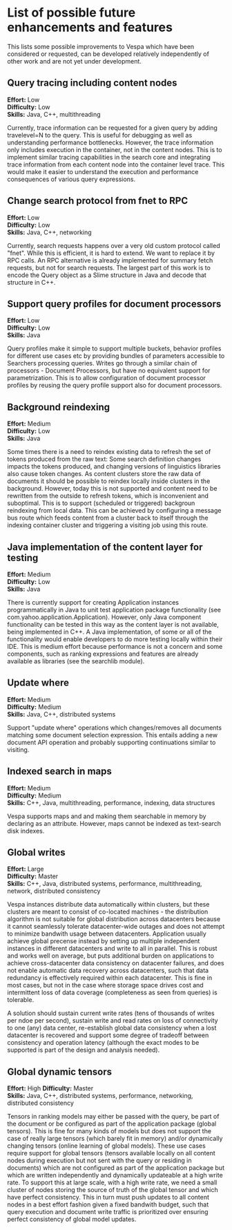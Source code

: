 <!-- Copyright 2017 Yahoo Holdings. Licensed under the terms of the Apache 2.0 license. See LICENSE in the project root. -->
# List of possible future enhancements and features

This lists some possible improvements to Vespa which have been considered or requested, can be developed relatively 
independently of other work and are not yet under development.

## Query tracing including content nodes

**Effort:** Low<br/>
**Difficulty:** Low<br/>
**Skills:** Java, C++, multithreading

Currently, trace information can be requested for a given query by adding travelevel=N to the query. This is useful for 
debugging as well as understanding performance bottlenecks. However, the trace information only includes execution in 
the container, not in the content nodes. This is to implement similar tracing capabilities in the search core and 
integrating trace information from each content node into the container level trace. This would make it easier to 
understand the execution and performance consequences of various query expressions.

## Change search protocol from fnet to RPC

**Effort:** Low<br/>
**Difficulty:** Low<br/>
**Skills:** Java, C++, networking

Currently, search requests happens over a very old custom protocol called "fnet". While this is efficient, it is hard to extend. 
We want to replace it by RPC calls. 
An RPC alternative is already implemented for summary fetch requests, but not for search requests.
The largest part of this work is to encode the Query object as a Slime structure in Java and decode that structure in C++.

## Support query profiles for document processors

**Effort:** Low<br/>
**Difficulty:** Low<br/>
**Skills:** Java

Query profiles make it simple to support multiple buckets, behavior profiles for different use cases etc by providing 
bundles of parameters accessible to Searchers processing queries. Writes go through a similar chain of processors - 
Document Processors, but have no equivalent support for parametrization. This is to allow configuration of document 
processor profiles by reusing the query profile support also for document processors.

## Background reindexing

**Effort:** Medium<br/>
**Difficulty:** Low<br/>
**Skills:** Java

Some times there is a need to reindex existing data to refresh the set of tokens produced from the raw text: Some search 
definition changes impacts the tokens produced, and changing versions of linguistics libraries also cause token changes. 
As content clusters store the raw data of documents it should be possible to reindex locally inside clusters in the 
background. However, today this is not supported and content need to be rewritten from the outside to refresh tokens, 
which is inconvenient and suboptimal. This is to support (scheduled or triggered) backgroun reindexing from local data. 
This can be achieved by configuring a message bus route which feeds content from a cluster back to itself through the 
indexing container cluster and triggering a visiting job using this route.

## Java implementation of the content layer for testing

**Effort:** Medium<br/>
**Difficulty:** Low<br/>
**Skills:** Java

There is currently support for creating Application instances programmatically in Java to unit test application package
functionality (see com.yahoo.application.Application). However, only Java component functionality can be tested in this 
way as the content layer is not available, being implemented in C++. A Java implementation, of some or all of the 
functionality would enable developers to do more testing locally within their IDE. This is medium effort because 
performance is not a concern and some components, such as ranking expressions and features are already available as 
libraries (see the searchlib module).

## Update where

**Effort:** Medium<br/>
**Difficulty:** Medium<br/>
**Skills:** Java, C++, distributed systems

Support "update where" operations which changes/removes all documents matching some document selection expression. This 
entails adding a new document API operation and probably supporting continuations similar to visiting.

## Indexed search in maps

**Effort:** Medium<br/>
**Difficulty:** Medium<br/>
**Skills:** C++, Java, multithreading, performance, indexing, data structures

Vespa supports maps and and making them searchable in memory by declaring as an attribute. 
However, maps cannot be indexed as text-search disk indexes. 

## Global writes

**Effort:** Large<br/>
**Difficulty:** Master<br/>
**Skills:** C++, Java, distributed systems, performance, multithreading, network, distributed consistency

Vespa instances distribute data automatically within clusters, but these clusters are meant to consist of co-located 
machines - the distribution algorithm is not suitable for global distribution across datacenters because it cannot 
seamlessly tolerate datacenter-wide outages and does not attempt to minimize bandwith usage between datacenters.
Application usually achieve global precense instead by setting up multiple independent instances in different 
datacenters and write to all in parallel. This is robust and works well on average, but puts additional burden on 
applications to achieve cross-datacenter data consistency on datacenter failures, and does not enable automatic 
data recovery across datacenters, such that data redundancy is effectively required within each datacenter. 
This is fine in most cases, but not in the case where storage space drives cost and intermittent loss of data coverage 
(completeness as seen from queries) is tolerable.

A solution should sustain current write rates (tens of thousands of writes per ndoe per second), sustain write and read 
rates on loss of connectivity to one (any) data center, re-establish global data consistency when a lost datacenter is 
recovered and support some degree of tradeoff between consistency and operation latency (although the exact modes to be 
supported is part of the design and analysis needed).

## Global dynamic tensors

**Effort:** High
**Difficulty:** Master<br/>
**Skills:** Java, C++, distributed systems, performance, networking, distributed consistency

Tensors in ranking models may either be passed with the query, be part of the document or be configured as part of the 
application package (global tensors). This is fine for many kinds of models but does not support the case of really 
large tensors (which barely fit in memory) and/or dynamically changing tensors (online learning of global models). 
These use cases require support for global tensors (tensors available locally on all content nodes during execution 
but not sent with the query or residing in documents) which are not configured as part of the application package but 
which are written independently and dynamically updateable at a high write rate. To support this at large scale, with a
high write rate, we need a small cluster of nodes storing the source of truth of the global tensor and which have 
perfect consistency. This in turn must push updates to all content nodes in a best effort fashion given a fixed bandwith
budget, such that query execution and document write traffic is prioritized over ensuring perfect consistency of global
model updates.



